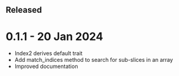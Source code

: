 Released
--------

0.1.1 - 20 Jan 2024
===================

- Index2 derives default trait
- Add match_indices method to search for sub-slices in an array
- Improved documentation
